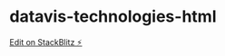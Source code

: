 # datavis-technologies-html

[Edit on StackBlitz ⚡️](https://stackblitz.com/edit/datavis-technologies-html)